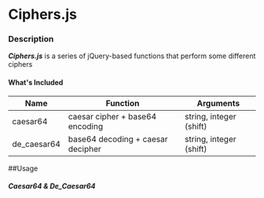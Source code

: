 # Ciphers.js

### Description
**_Ciphers.js_** is a series of jQuery-based functions that perform some different ciphers

#### What's Included
Name | Function | Arguments
--- | --- | --- |
caesar64 | caesar cipher + base64 encoding | string, integer (shift)
de_caesar64 | base64 decoding + caesar decipher | string, integer (shift)


##Usage
#### *_Caesar64 & De\_Caesar64_*
